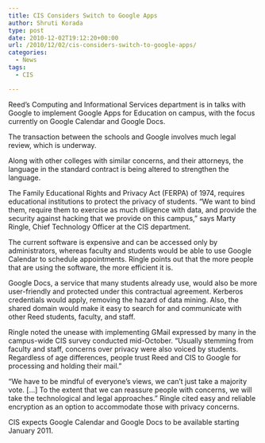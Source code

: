 ```yaml
---
title: CIS Considers Switch to Google Apps
author: Shruti Korada
type: post
date: 2010-12-02T19:12:20+00:00
url: /2010/12/02/cis-considers-switch-to-google-apps/
categories:
  - News
tags:
  - CIS

---
```

Reed’s Computing and Informational Services department is in talks with Google to implement Google Apps for Education on campus, with the focus currently on Google Calendar and Google Docs.

The transaction between the schools and Google involves much legal review, which is underway.

Along with other colleges with similar concerns, and their attorneys, the language in the standard contract is being altered to strengthen the language.

The Family Educational Rights and Privacy Act (FERPA) of 1974, requires educational institutions to protect the privacy of students. “We want to bind them, require them to exercise as much diligence with data, and provide the security against hacking that we provide on this campus,” says Marty Ringle, Chief Technology Officer at the CIS department.

The current software is expensive and can be accessed only by administrators, whereas faculty and students would be able to use Google Calendar to schedule appointments. Ringle points out that the more people that are using the software, the more efficient it is.

Google Docs, a service that many students already use, would also be more user-friendly and protected under this contractual agreement. Kerberos credentials would apply, removing the hazard of data mining. Also, the shared domain would make it easy to search for and communicate with other Reed students, faculty, and staff.

Ringle noted the unease with implementing GMail expressed by many in the campus-wide CIS survey conducted mid-October. “Usually stemming from faculty and staff, concerns over privacy were also voiced by students. Regardless of age differences, people trust Reed and CIS to Google for processing and holding their mail.”

“We have to be mindful of everyone’s views, we can’t just take a majority vote. [&#8230;] To the extent that we can reassure people with concerns, we will take the technological and legal approaches.” Ringle cited easy and reliable encryption as an option to accommodate those with privacy concerns.

CIS expects Google Calendar and Google Docs to be available starting January 2011.